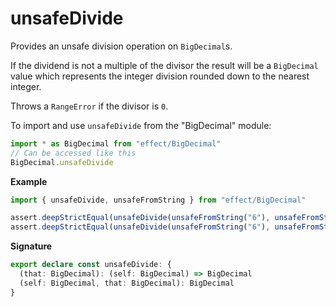 # unsafeDivide

Provides an unsafe division operation on `BigDecimal`s.

If the dividend is not a multiple of the divisor the result will be a `BigDecimal` value
which represents the integer division rounded down to the nearest integer.

Throws a `RangeError` if the divisor is `0`.

To import and use `unsafeDivide` from the "BigDecimal" module:

```ts
import * as BigDecimal from "effect/BigDecimal"
// Can be accessed like this
BigDecimal.unsafeDivide
```

**Example**

```ts
import { unsafeDivide, unsafeFromString } from "effect/BigDecimal"

assert.deepStrictEqual(unsafeDivide(unsafeFromString("6"), unsafeFromString("3")), unsafeFromString("2"))
assert.deepStrictEqual(unsafeDivide(unsafeFromString("6"), unsafeFromString("4")), unsafeFromString("1.5"))
```

**Signature**

```ts
export declare const unsafeDivide: {
  (that: BigDecimal): (self: BigDecimal) => BigDecimal
  (self: BigDecimal, that: BigDecimal): BigDecimal
}
```
